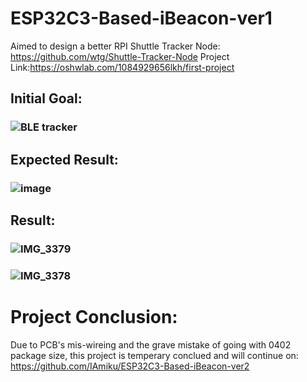 # ESP32C3-Based-iBeacon-ver1

Aimed to design a better RPI Shuttle Tracker Node: https://github.com/wtg/Shuttle-Tracker-Node
Project Link:https://oshwlab.com/1084929656lkh/first-project


## Initial Goal:
### ![BLE tracker](https://user-images.githubusercontent.com/28797384/224839229-ada7cb0d-5541-475f-a480-f580c05b45b9.png)

## Expected Result:
### ![image](https://user-images.githubusercontent.com/28797384/224841661-ca6d2a38-a9b9-4f75-96f0-f16da042607c.png)

## Result:
### ![IMG_3379](https://user-images.githubusercontent.com/28797384/231273575-416aa1d9-c62c-4e5b-8a24-0708844ae71c.jpg)
### ![IMG_3378](https://user-images.githubusercontent.com/28797384/231273579-4a5cd2b0-36f4-4eee-9aee-408b84cd5d27.jpg)


# Project Conclusion:

Due to PCB's mis-wireing and the grave mistake of going with 0402 package size, this project is temperary conclued and will continue on: https://github.com/IAmiku/ESP32C3-Based-iBeacon-ver2
